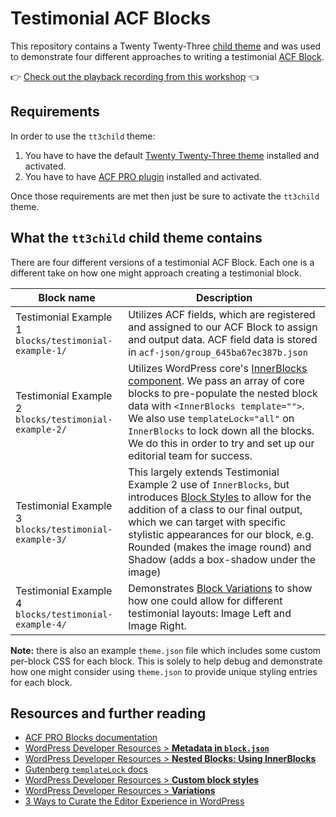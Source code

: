 # Testimonial ACF Blocks

This repository contains a Twenty Twenty-Three [child theme](https://developer.wordpress.org/themes/advanced-topics/child-themes/) and was used to demonstrate four different approaches to writing a testimonial [ACF Block](https://www.advancedcustomfields.com/resources/blocks/).

👉 [Check out the playback recording from this workshop](https://youtu.be/x93CeSgBl8U) 👈

## Requirements

In order to use the `tt3child` theme:

1. You have to have the default [Twenty Twenty-Three theme](https://wordpress.org/themes/twentytwentythree/) installed and activated.
2. You have to have [ACF PRO plugin](https://www.advancedcustomfields.com/pro/) installed and activated.

Once those requirements are met then just be sure to activate the `tt3child` theme.

## What the `tt3child` child theme contains

There are four different versions of a testimonial ACF Block. Each one is a different take on how one might approach creating a testimonial block.

| Block name | Description |
|---------|------------|
| Testimonial Example 1 `blocks/testimonial-example-1/` | Utilizes ACF fields, which are registered and assigned to our ACF Block to assign and output data. ACF field data is stored in `acf-json/group_645ba67ec387b.json` |
| Testimonial Example 2 `blocks/testimonial-example-2/` | Utilizes WordPress core's [InnerBlocks component](https://developer.wordpress.org/block-editor/how-to-guides/block-tutorial/nested-blocks-inner-blocks/). We pass an array of core blocks to pre-populate the nested block data with `<InnerBlocks template="">`. We also use `templateLock="all"` on `InnerBlocks` to lock down all the blocks. We do this in order to try and set up our editorial team for success. |
| Testimonial Example 3 `blocks/testimonial-example-3/` | This largely extends Testimonial Example 2 use of `InnerBlocks`, but introduces [Block Styles](https://developer.wordpress.org/block-editor/reference-guides/block-api/block-styles/) to allow for the addition of a class to our final output, which we can target with specific stylistic appearances for our block, e.g. Rounded (makes the image round) and Shadow (adds a box-shadow under the image) |
| Testimonial Example 4 `blocks/testimonial-example-4/` | Demonstrates [Block Variations](https://developer.wordpress.org/block-editor/reference-guides/block-api/block-variations/) to show how one could allow for different testimonial layouts: Image Left and Image Right. |

__Note:__ there is also an example `theme.json` file which includes some custom per-block CSS for each block. This is solely to help debug and demonstrate how one might consider using `theme.json` to provide unique styling entries for each block.

## Resources and further reading

- [ACF PRO Blocks documentation](https://www.advancedcustomfields.com/resources/blocks/)
- [WordPress Developer Resources > __Metadata in `block.json`__](https://developer.wordpress.org/block-editor/reference-guides/block-api/block-metadata/)
- [WordPress Developer Resources > __Nested Blocks: Using InnerBlocks__](https://developer.wordpress.org/block-editor/how-to-guides/block-tutorial/nested-blocks-inner-blocks/)
- [Gutenberg `templateLock` docs](https://github.com/WordPress/gutenberg/blob/37dc9f67575153857b59550fc964cc2954f45ce2/packages/block-editor/src/components/inner-blocks/README.md#templatelock)
- [WordPress Developer Resources > __Custom block styles__](https://developer.wordpress.org/themes/advanced-topics/custom-block-styles/)
- [WordPress Developer Resources > __Variations__](https://developer.wordpress.org/block-editor/reference-guides/block-api/block-variations/)
- [3 Ways to Curate the Editor Experience in WordPress](https://wpengine.com/builders/curate-editor-experience-wordpress/)